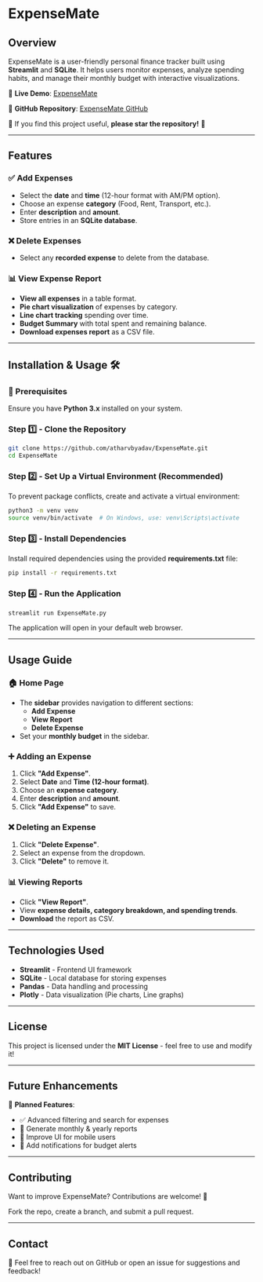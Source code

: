 # ExpenseMate

## Overview

ExpenseMate is a user-friendly personal finance tracker built using **Streamlit** and **SQLite**. It helps users monitor expenses, analyze spending habits, and manage their monthly budget with interactive visualizations.

🚀 **Live Demo**: [ExpenseMate](https://expensemate.streamlit.app/)

🔗 **GitHub Repository**: [ExpenseMate GitHub](https://github.com/atharvbyadav/ExpenseMate)

🌟 If you find this project useful, **please star the repository!** 🌟

---

## Features

### ✅ Add Expenses

- Select the **date** and **time** (12-hour format with AM/PM option).
- Choose an expense **category** (Food, Rent, Transport, etc.).
- Enter **description** and **amount**.
- Store entries in an **SQLite database**.

### ❌ Delete Expenses

- Select any **recorded expense** to delete from the database.

### 📊 View Expense Report

- **View all expenses** in a table format.
- **Pie chart visualization** of expenses by category.
- **Line chart tracking** spending over time.
- **Budget Summary** with total spent and remaining balance.
- **Download expenses report** as a CSV file.

---

## Installation & Usage 🛠️

### 🔹 Prerequisites

Ensure you have **Python 3.x** installed on your system.

### Step 1️⃣ - Clone the Repository

```sh
git clone https://github.com/atharvbyadav/ExpenseMate.git
cd ExpenseMate
```

### Step 2️⃣ - Set Up a Virtual Environment (Recommended)

To prevent package conflicts, create and activate a virtual environment:

```sh
python3 -m venv venv
source venv/bin/activate  # On Windows, use: venv\Scripts\activate
```

### Step 3️⃣ - Install Dependencies

Install required dependencies using the provided **requirements.txt** file:

```sh
pip install -r requirements.txt
```

### Step 4️⃣ - Run the Application

```sh
streamlit run ExpenseMate.py
```

The application will open in your default web browser.

---

## Usage Guide

### 🏠 Home Page

- The **sidebar** provides navigation to different sections:
  - **Add Expense**
  - **View Report**
  - **Delete Expense**
- Set your **monthly budget** in the sidebar.

### ➕ Adding an Expense

1. Click **"Add Expense"**.
2. Select **Date** and **Time (12-hour format)**.
3. Choose an **expense category**.
4. Enter **description** and **amount**.
5. Click **"Add Expense"** to save.

### ❌ Deleting an Expense

1. Click **"Delete Expense"**.
2. Select an expense from the dropdown.
3. Click **"Delete"** to remove it.

### 📊 Viewing Reports

- Click **"View Report"**.
- View **expense details, category breakdown, and spending trends**.
- **Download** the report as CSV.

---

## Technologies Used

- **Streamlit** - Frontend UI framework
- **SQLite** - Local database for storing expenses
- **Pandas** - Data handling and processing
- **Plotly** - Data visualization (Pie charts, Line graphs)

---

## License

This project is licensed under the **MIT License** - feel free to use and modify it!

---

## Future Enhancements

🚀 **Planned Features**:

- ✅ Advanced filtering and search for expenses
- 📅 Generate monthly & yearly reports
- 📱 Improve UI for mobile users
- 🔔 Add notifications for budget alerts

---

## Contributing

Want to improve ExpenseMate? Contributions are welcome! 🎉

Fork the repo, create a branch, and submit a pull request.

---

## Contact

💬 Feel free to reach out on GitHub or open an issue for suggestions and feedback!

